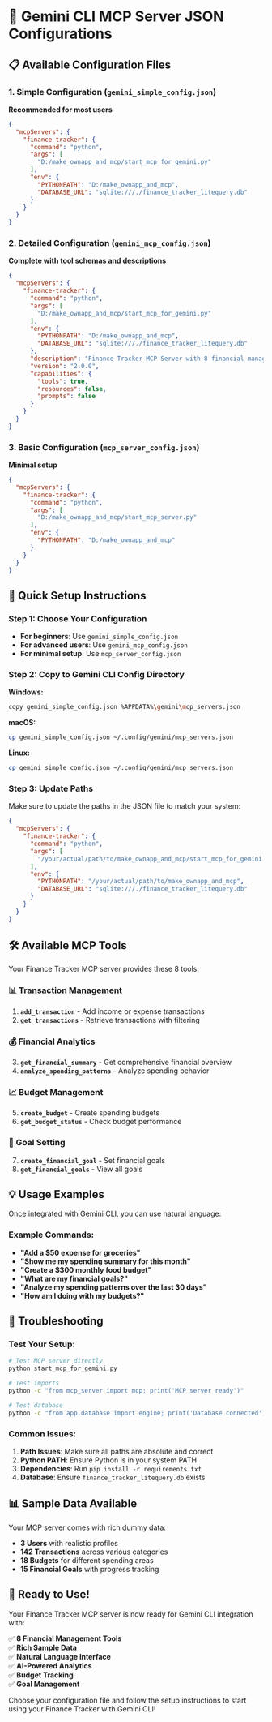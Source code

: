 # 🎯 Gemini CLI MCP Server JSON Configurations

## 📋 Available Configuration Files

### 1. **Simple Configuration** (`gemini_simple_config.json`)
**Recommended for most users**

```json
{
  "mcpServers": {
    "finance-tracker": {
      "command": "python",
      "args": [
        "D:/make_ownapp_and_mcp/start_mcp_for_gemini.py"
      ],
      "env": {
        "PYTHONPATH": "D:/make_ownapp_and_mcp",
        "DATABASE_URL": "sqlite:///./finance_tracker_litequery.db"
      }
    }
  }
}
```

### 2. **Detailed Configuration** (`gemini_mcp_config.json`)
**Complete with tool schemas and descriptions**

```json
{
  "mcpServers": {
    "finance-tracker": {
      "command": "python",
      "args": [
        "D:/make_ownapp_and_mcp/start_mcp_for_gemini.py"
      ],
      "env": {
        "PYTHONPATH": "D:/make_ownapp_and_mcp",
        "DATABASE_URL": "sqlite:///./finance_tracker_litequery.db"
      },
      "description": "Finance Tracker MCP Server with 8 financial management tools",
      "version": "2.0.0",
      "capabilities": {
        "tools": true,
        "resources": false,
        "prompts": false
      }
    }
  }
}
```

### 3. **Basic Configuration** (`mcp_server_config.json`)
**Minimal setup**

```json
{
  "mcpServers": {
    "finance-tracker": {
      "command": "python",
      "args": [
        "D:/make_ownapp_and_mcp/start_mcp_server.py"
      ],
      "env": {
        "PYTHONPATH": "D:/make_ownapp_and_mcp"
      }
    }
  }
}
```

## 🚀 Quick Setup Instructions

### Step 1: Choose Your Configuration
- **For beginners**: Use `gemini_simple_config.json`
- **For advanced users**: Use `gemini_mcp_config.json`
- **For minimal setup**: Use `mcp_server_config.json`

### Step 2: Copy to Gemini CLI Config Directory

**Windows:**
```bash
copy gemini_simple_config.json %APPDATA%\gemini\mcp_servers.json
```

**macOS:**
```bash
cp gemini_simple_config.json ~/.config/gemini/mcp_servers.json
```

**Linux:**
```bash
cp gemini_simple_config.json ~/.config/gemini/mcp_servers.json
```

### Step 3: Update Paths
Make sure to update the paths in the JSON file to match your system:

```json
{
  "mcpServers": {
    "finance-tracker": {
      "command": "python",
      "args": [
        "/your/actual/path/to/make_ownapp_and_mcp/start_mcp_for_gemini.py"
      ],
      "env": {
        "PYTHONPATH": "/your/actual/path/to/make_ownapp_and_mcp",
        "DATABASE_URL": "sqlite:///./finance_tracker_litequery.db"
      }
    }
  }
}
```

## 🛠️ Available MCP Tools

Your Finance Tracker MCP server provides these 8 tools:

### 📊 Transaction Management
1. **`add_transaction`** - Add income or expense transactions
2. **`get_transactions`** - Retrieve transactions with filtering

### 💰 Financial Analytics  
3. **`get_financial_summary`** - Get comprehensive financial overview
4. **`analyze_spending_patterns`** - Analyze spending behavior

### 📈 Budget Management
5. **`create_budget`** - Create spending budgets
6. **`get_budget_status`** - Check budget performance

### 🎯 Goal Setting
7. **`create_financial_goal`** - Set financial goals
8. **`get_financial_goals`** - View all goals

## 💡 Usage Examples

Once integrated with Gemini CLI, you can use natural language:

### Example Commands:
- **"Add a $50 expense for groceries"**
- **"Show me my spending summary for this month"**
- **"Create a $300 monthly food budget"**
- **"What are my financial goals?"**
- **"Analyze my spending patterns over the last 30 days"**
- **"How am I doing with my budgets?"**

## 🔧 Troubleshooting

### Test Your Setup:
```bash
# Test MCP server directly
python start_mcp_for_gemini.py

# Test imports
python -c "from mcp_server import mcp; print('MCP server ready')"

# Test database
python -c "from app.database import engine; print('Database connected')"
```

### Common Issues:
1. **Path Issues**: Make sure all paths are absolute and correct
2. **Python PATH**: Ensure Python is in your system PATH
3. **Dependencies**: Run `pip install -r requirements.txt`
4. **Database**: Ensure `finance_tracker_litequery.db` exists

## 📊 Sample Data Available

Your MCP server comes with rich dummy data:
- **3 Users** with realistic profiles
- **142 Transactions** across various categories  
- **18 Budgets** for different spending areas
- **15 Financial Goals** with progress tracking

## 🎉 Ready to Use!

Your Finance Tracker MCP server is now ready for Gemini CLI integration with:

✅ **8 Financial Management Tools**  
✅ **Rich Sample Data**  
✅ **Natural Language Interface**  
✅ **AI-Powered Analytics**  
✅ **Budget Tracking**  
✅ **Goal Management**  

Choose your configuration file and follow the setup instructions to start using your Finance Tracker with Gemini CLI!
